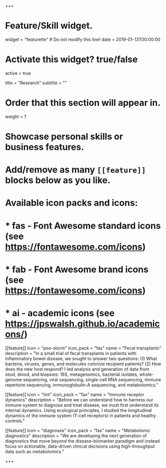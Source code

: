 +++
# Feature/Skill widget.
widget = "featurette"  # Do not modify this line!
date = 2019-01-13T00:00:00

# Activate this widget? true/false
active = true

title = "Research"
subtitle = ""

# Order that this section will appear in.
weight = 1

# Showcase personal skills or business features.
# 
# Add/remove as many `[[feature]]` blocks below as you like.
# 
# Available icon packs and icons:
# * fas - Font Awesome standard icons (see https://fontawesome.com/icons)
# * fab - Font Awesome brand icons (see https://fontawesome.com/icons)
# * ai - academic icons (see https://jpswalsh.github.io/academicons/)

[[feature]]
  icon = "poo-storm"
  icon_pack = "fas"
  name = "Fecal transplants"
  description = "In a small trial of fecal transplants in patients with inflammatory bowel disease, we sought to answer two questions: (1) What bacteria, viruses, genes, and molecules colonize recipient patients? (2) How does the new host respond? I led analysis and generation of data from stool, blood, and biopsies: 16S, metagenomics, bacterial isolates, whole-genome sequencing, viral sequencing, single-cell RNA sequencing, immune repertoire sequencing, immunoglobulin-A sequencing, and metabolomics."
  
[[feature]]
  icon = "tint"
  icon_pack = "fas"
  name = "Immune receptor dynamics"
  description = "Before we can understand how to harness our immune system to diagnose and treat disease, we must first understand its internal dynamics. Using ecological principles, I studied the longitudinal dynamics of the immune system (T-cell receptors) in patients and healthy controls."  
  
[[feature]]
  icon = "diagnoses"
  icon_pack = "fas"
  name = "Metabolomic diagnostics"
  description = "We are developing the next generation of diagnostics that move beyond the disease-biomarker paradigm and instead focus on actionable, data-driven clinical decisions using high-throughput data such as metabolomics."

+++
